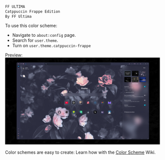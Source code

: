 ```
FF ULTIMA
Catppuccin Frappe Edition
By FF Ultima
```

To use this color scheme:
- Navigate to `about:config` page.
- Search for `user.theme`.
- Turn on `user.theme.catppuccin-frappe`

Preview:
![preview](./preview.jpg)

Color schemes are easy to create: Learn how with the [Color Scheme](https://github.com/soulhotel/FF-ULTIMA/wiki/Create-a-Color-Scheme) Wiki.

